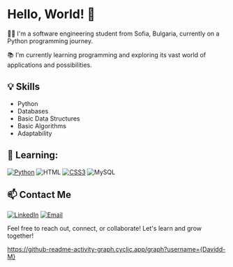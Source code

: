 # Hello, World! 👋

👨‍💼 I'm a software engineering student from Sofia, Bulgaria, currently on a Python programming journey. 

📚 I'm currently learning programming and exploring its vast world of applications and possibilities.

## 💡 Skills

- Python
- Databases
- Basic Data Structures
- Basic Algorithms
- Adaptability

## 🌱 Learning:

[![Python](https://img.shields.io/badge/Python-FFD43B?style=for-the-badge&logo=python&logoColor=blue)](https://www.python.org/) ![HTML](https://img.shields.io/badge/HTML5-E34F26?style=for-the-badge&logo=html5&logoColor=white) [![CSS3](https://img.shields.io/badge/CSS3-1572B6?style=for-the-badge&logo=css3&logoColor=white)](https://developer.mozilla.org/en-US/docs/Web/CSS) ![MySQL](https://img.shields.io/badge/MySQL-005C84?style=for-the-badge&logo=mysql&logoColor=white)

  
## 📫 Contact Me

[![LinkedIn](https://img.shields.io/badge/LinkedIn-0077B5?style=for-the-badge&logo=linkedin&logoColor=white)](https://www.linkedin.com/in/david-mitov) [![Email](https://img.shields.io/badge/Gmail-D14836?style=for-the-badge&logo=gmail&logoColor=white)](mailto:deivid.mitov@gmail.com)

Feel free to reach out, connect, or collaborate! Let's learn and grow together!

https://github-readme-activity-graph.cyclic.app/graph?username={Davidd-M}
